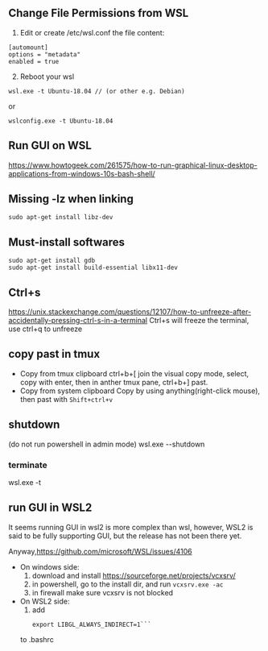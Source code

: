 ## Change File Permissions from WSL
1. Edit or create /etc/wsl.conf
the file content:
```
[automount]
options = "metadata"
enabled = true
```

2. Reboot your wsl
```
wsl.exe -t Ubuntu-18.04 // (or other e.g. Debian)
```
or 
```
wslconfig.exe -t Ubuntu-18.04
```

## Run GUI on WSL
https://www.howtogeek.com/261575/how-to-run-graphical-linux-desktop-applications-from-windows-10s-bash-shell/

## Missing -lz when linking
```
sudo apt-get install libz-dev
```

## Must-install softwares
```
sudo apt-get install gdb
sudo apt-get install build-essential libx11-dev
```

## Ctrl+s
https://unix.stackexchange.com/questions/12107/how-to-unfreeze-after-accidentally-pressing-ctrl-s-in-a-terminal
Ctrl+s will freeze the terminal, use ctrl+q to unfreeze

## copy past in tmux 
- Copy from tmux clipboard
ctrl+b+[ join the visual copy mode, select, copy with enter, then in anther tmux pane, ctrl+b+] past.
- Copy from system clipboard
Copy by using anything(right-click mouse), then past with `Shift+ctrl+v`

## shutdown
(do not run powershell in admin mode)
wsl.exe --shutdown
### terminate
wsl.exe -t <DistroName>


## run GUI in WSL2
It seems running GUI in wsl2 is more complex than wsl,
however, WSL2 is said to be fully supporting GUI, but the release has not been there yet.

Anyway,https://github.com/microsoft/WSL/issues/4106
-  On windows side:
	1. download and install https://sourceforge.net/projects/vcxsrv/
	2. in powershell, go to the install dir, and run `vcxsrv.exe -ac`
	3. in firewall make sure vcxsrv is not blocked
- On WSL2 side:
	1. add
		```export DISPLAY=$(cat /etc/resolv.conf | grep nameserver | awk '{print $2}'):0
		export LIBGL_ALWAYS_INDIRECT=1``` 
	to .bashrc
